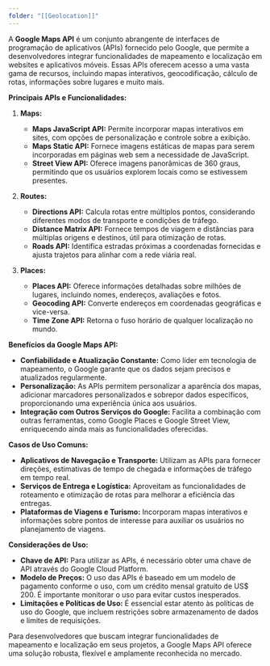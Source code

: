 ```yaml
---
folder: "[[Geolocation]]"
---
```

A **Google Maps API** é um conjunto abrangente de interfaces de programação de aplicativos (APIs) fornecido pelo Google, que permite a desenvolvedores integrar funcionalidades de mapeamento e localização em websites e aplicativos móveis. Essas APIs oferecem acesso a uma vasta gama de recursos, incluindo mapas interativos, geocodificação, cálculo de rotas, informações sobre lugares e muito mais.

**Principais APIs e Funcionalidades:**

1. **Maps:**
   - **Maps JavaScript API:** Permite incorporar mapas interativos em sites, com opções de personalização e controle sobre a exibição.
   - **Maps Static API:** Fornece imagens estáticas de mapas para serem incorporadas em páginas web sem a necessidade de JavaScript.
   - **Street View API:** Oferece imagens panorâmicas de 360 graus, permitindo que os usuários explorem locais como se estivessem presentes.

2. **Routes:**
   - **Directions API:** Calcula rotas entre múltiplos pontos, considerando diferentes modos de transporte e condições de tráfego.
   - **Distance Matrix API:** Fornece tempos de viagem e distâncias para múltiplas origens e destinos, útil para otimização de rotas.
   - **Roads API:** Identifica estradas próximas a coordenadas fornecidas e ajusta trajetos para alinhar com a rede viária real.

3. **Places:**
   - **Places API:** Oferece informações detalhadas sobre milhões de lugares, incluindo nomes, endereços, avaliações e fotos.
   - **Geocoding API:** Converte endereços em coordenadas geográficas e vice-versa.
   - **Time Zone API:** Retorna o fuso horário de qualquer localização no mundo.

**Benefícios da Google Maps API:**

- **Confiabilidade e Atualização Constante:** Como líder em tecnologia de mapeamento, o Google garante que os dados sejam precisos e atualizados regularmente.
- **Personalização:** As APIs permitem personalizar a aparência dos mapas, adicionar marcadores personalizados e sobrepor dados específicos, proporcionando uma experiência única aos usuários.
- **Integração com Outros Serviços do Google:** Facilita a combinação com outras ferramentas, como Google Places e Google Street View, enriquecendo ainda mais as funcionalidades oferecidas.

**Casos de Uso Comuns:**

- **Aplicativos de Navegação e Transporte:** Utilizam as APIs para fornecer direções, estimativas de tempo de chegada e informações de tráfego em tempo real.
- **Serviços de Entrega e Logística:** Aproveitam as funcionalidades de roteamento e otimização de rotas para melhorar a eficiência das entregas.
- **Plataformas de Viagens e Turismo:** Incorporam mapas interativos e informações sobre pontos de interesse para auxiliar os usuários no planejamento de viagens.

**Considerações de Uso:**

- **Chave de API:** Para utilizar as APIs, é necessário obter uma chave de API através do Google Cloud Platform.
- **Modelo de Preços:** O uso das APIs é baseado em um modelo de pagamento conforme o uso, com um crédito mensal gratuito de US$ 200. É importante monitorar o uso para evitar custos inesperados. 
- **Limitações e Políticas de Uso:** É essencial estar atento às políticas de uso do Google, que incluem restrições sobre armazenamento de dados e limites de requisições.

Para desenvolvedores que buscam integrar funcionalidades de mapeamento e localização em seus projetos, a Google Maps API oferece uma solução robusta, flexível e amplamente reconhecida no mercado. 